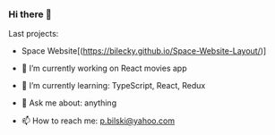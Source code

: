 ### Hi there 👋

Last projects: 

 - Space Website[(https://bilecky.github.io/Space-Website-Layout/)]




- 🔭 I’m currently working on React movies app
- 🌱 I’m currently learning: TypeScript, React, Redux
- 💬 Ask me about: anything
- 📫 How to reach me: p.bilski@yahoo.com

